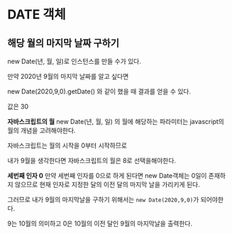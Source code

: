 # DATE 객체


## 해당 월의 마지막 날짜 구하기
new Date(년, 월, 일)로 인스턴스를 만들 수가 있다.

만약 2020년 9월의 마지막 날짜를 알고 싶다면 

new Date(2020,9,0).getDate() 와 같이 했을 때 결과를 얻을 수 있다.

값은 30

**자바스크립트의 월**
new Date(년, 월, 일) 의 월에 해당하는 파라미터는 javascript의 월의 개념을 고려해야한다.

자바스크립트는 월의 시작을 0부터 시작하므로 

내가 9월을 생각한다면 자바스크립트의 월은 8로 선택을해야한다.

**세번째 인자 0**
만약 세번째 인자를 0으로 하게 된다면 new Date객체는 0일이 존재하지 않으므로 현재 인자로 지정한 달의 이전 달의 마지막 날을 가리키게 된다.

그러므로 내가 9월의 마지막날을 구하기 위해서는
`new Date(2020,9,0)`가 되어야한다.

9는 10월의 의미하고 0은 10월의 이전 달인 9월의 마지막날을 출력한다.







